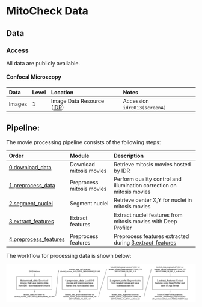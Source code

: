 # MitoCheck Data


## Data

### Access

All data are publicly available.

#### Confocal Microscopy

| Data | Level | Location | Notes |
| :---- | :---- | :------ | :---- |
| Images | 1 | Image Data Resource ([IDR](https://idr.openmicroscopy.org/)) | Accession `idr0013(screenA)` |


## Pipeline:

The movie processing pipeline consists of the following steps:

| Order | Module | Description |
| :---- | :----- | :---------- |
| [0.download_data](0.download_data/) | Download mitosis movies | Retrieve mitosis movies hosted by IDR |
| [1.preprocess_data](1.preprocess_data/) | Preprocess mitosis movies | Perform quality control and illumination correction on mitosis movies |
| [2.segment_nuclei](2.segment_nuclei/) | Segment nuclei | Retrieve center X,Y for nuclei in mitosis movies |
| [3.extract_features](3.extract_features/) | Extract features | Extract nuclei features from mitosis movies with Deep Profiler |
| [4.preprocess_features](4.preprocess_features/) | Preprocess features | Preprocess features extracted during [3.extract_features](3.extract_features/) |

The workflow for processing data is shown below:

![Training Data Flow](images/training_data_flow.png "Training Data Flow")
